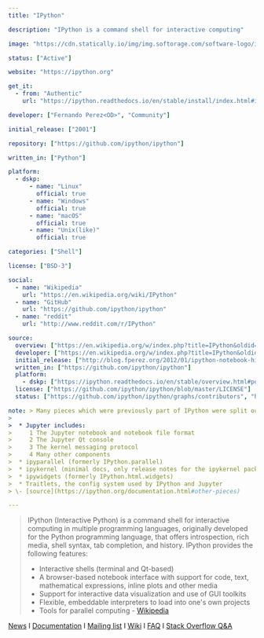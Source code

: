 ```yaml
---
title: "IPython"

description: "IPython is a command shell for interactive computing"

image: "https://cdn.statically.io/img/img.softorage.com/software-logo/ipython.png?h=64"

status: ["Active"]

website: "https://ipython.org"

get_it:
  - from: "Authentic"
    url: "https://ipython.readthedocs.io/en/stable/install/index.html#installation"

developer: ["Fernando Perez<OD>", "Community"]

initial_release: ["2001"]

repository: ["https://github.com/ipython/ipython"]

written_in: ["Python"]

platform:
  - dskp:
      - name: "Linux"
        official: true
      - name: "Windows"
        official: true
      - name: "macOS"
        official: true
      - name: "Unix(like)"
        official: true

categories: ["Shell"]

license: ["BSD-3"]

social:
  - name: "Wikipedia"
    url: "https://en.wikipedia.org/wiki/IPython"
  - name: "GitHub"
    url: "https://github.com/ipython/ipython"
  - name: "reddit"
    url: "http://www.reddit.com/r/IPython"

source:
  overview: ["https://en.wikipedia.org/w/index.php?title=IPython&oldid=880851247"]
  developer: ["https://en.wikipedia.org/w/index.php?title=IPython&oldid=880851247", "http://blog.fperez.org/2012/01/ipython-notebook-historical.html", "https://github.com/ipython/ipython/graphs/contributors"]
  initial_release: ["http://blog.fperez.org/2012/01/ipython-notebook-historical.html", "https://en.wikipedia.org/w/index.php?title=IPython&oldid=880851247"]
  written_in: ["https://github.com/ipython/ipython"]
  platform:
    - dskp: ["https://ipython.readthedocs.io/en/stable/overview.html#portability-and-python-requirements"]
  license: ["https://github.com/ipython/ipython/blob/master/LICENSE"]
  status: ["https://github.com/ipython/ipython/graphs/contributors", "https://ipython.org/news.html"]

note: > Many pieces which were previously part of IPython were split out in version 4, and now have their own documentation.
>
>  * Jupyter includes:
>     1 The Jupyter notebook and notebook file format
>     2 The Jupyter Qt console
>     3 The kernel messaging protocol
>     4 Many other components
>  * ipyparallel (formerly IPython.parallel)
>  * ipykernel (minimal docs, only release notes for the ipykernel package)
>  * ipywidgets (formerly IPython.html.widgets)
>  * Traitlets, the config system used by IPython and Jupyter
> \- [source](https://ipython.org/documentation.html#other-pieces)

---
```

  > IPython (Interactive Python) is a command shell for interactive computing in multiple programming languages, originally developed for the Python programming language, that offers introspection, rich media, shell syntax, tab completion, and history. IPython provides the following features:
  > 
  >  * Interactive shells (terminal and Qt-based)
  >  * A browser-based notebook interface with support for code, text, mathematical expressions, inline plots and other media
  >  * Support for interactive data visualization and use of GUI toolkits
  >  * Flexible, embeddable interpreters to load into one's own projects
  >  * Tools for parallel computing
  > \- [Wikipedia](https://en.wikipedia.org/w/index.php?title=IPython&oldid=880851247)
  
  [News](https://ipython.org/news.html)  I  [Documentation](https://ipython.org/documentation.html)  I  [Mailing list](https://mail.python.org/mailman/listinfo/ipython-dev)  I  [Wiki](https://github.com/ipython/ipython/wiki)  I  [FAQ](https://ipython.org/faq.html)  I  [Stack Overflow Q&A](http://stackoverflow.com/questions/tagged/ipython)

